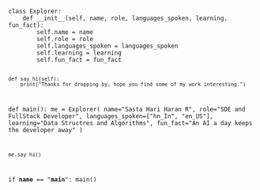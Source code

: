 <code>
class Explorer:
    def __init__(self, name, role, languages_spoken, learning, fun_fact):
        self.name = name
        self.role = role
        self.languages_spoken = languages_spoken
        self.learning = learning
        self.fun_fact = fun_fact

    def say_hi(self):
        print("Thanks for dropping by, hope you find some of my work interesting.")

def main():
    me = Explorer(
        name="Sasta Hari Haran R",
        role="SDE and FullStack Developer",
        languages_spoken=["hn_In", "en_US"],
        learning="Data Structres and Algorithms",
        fun_fact="An AI a day keeps the developer away"
    )

    me.say_hi()

if __name__ == "__main__":
    main()
<code/>

<!--
**Sastahariharan567/Sastahariharan567** is a ✨ _special_ ✨ repository because its `README.md` (this file) appears on your GitHub profile.

Here are some ideas to get you started:

- 🔭 I’m currently working on ...
- 🌱 I’m currently learning ...
- 👯 I’m looking to collaborate on ...
- 🤔 I’m looking for help with ...
- 💬 Ask me about ...
- 📫 How to reach me: ...
- 😄 Pronouns: ...
- ⚡ Fun fact: ...
-->
